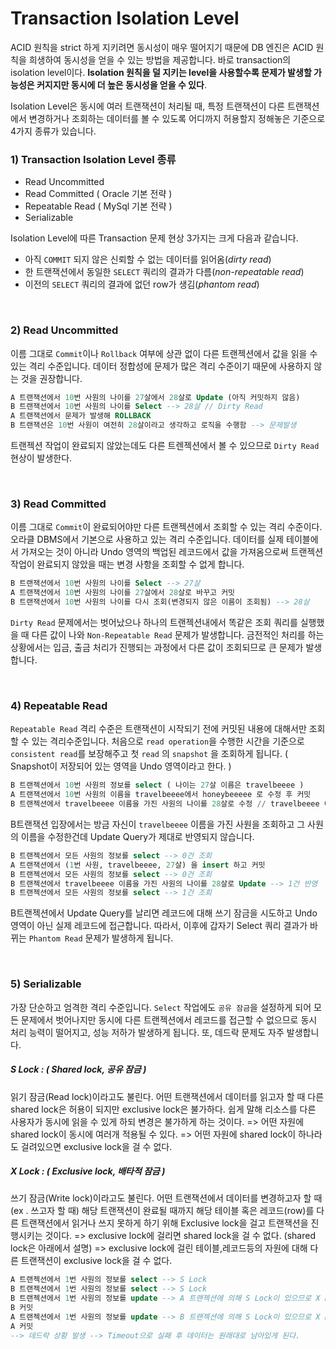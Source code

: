# Transaction Isolation Level

 ACID 원칙을 strict 하게 지키려면 동시성이 매우 떨어지기 때문에 DB 엔진은 ACID 원칙을 희생하여 동시성을 얻을 수 있는 방법을 제공합니다. 바로 transaction의 isolation level이다. **Isolation 원칙을 덜 지키는 level을 사용할수록 문제가 발생할 가능성은 커지지만 동시에 더 높은 동시성을 얻을 수 있다**. 

 Isolation Level은 동시에 여러 트랜잭션이 처리될 때, 특정 트랜잭션이 다른 트랜잭션에서 변경하거나 조회하는 데이터를 볼 수 있도록 어디까지 허용할지 정해놓은 기준으로 4가지 종류가 있습니다.

### 1) Transaction Isolation Level 종류

- Read Uncommitted
- Read Committed ( Oracle 기본 전략 )
- Repeatable Read ( MySql 기본 전략 )
- Serializable

Isolation Level에 따른 Transaction 문제 현상 3가지는 크게 다음과 같습니다.

- 아직 `COMMIT` 되지 않은 신뢰할 수 없는 데이터를 읽어옴(*dirty read*)
- 한 트랜잭션에서 동일한 `SELECT` 쿼리의 결과가 다름(*non-repeatable read*)
- 이전의 `SELECT` 쿼리의 결과에 없던 row가 생김(*phantom read*)

<br>

### 2)  Read Uncommitted

 이름 그대로 `Commit`이나 `Rollback` 여부에 상관 없이 다른 트랜젝션에서 값을 읽을 수 있는 격리 수준입니다. 데이터 정합성에 문제가 많은 격리 수준이기 때문에 사용하지 않는 것을 권장합니다.

```sql
A 트랜잭션에서 10번 사원의 나이를 27살에서 28살로 Update (아직 커밋하지 않음)
B 트랜잭션에서 10번 사원의 나이를 Select --> 28살 // Dirty Read
A 트랜잭션에서 문제가 발생해 ROLLBACK
B 트랜잭션은 10번 사원이 여전히 28살이라고 생각하고 로직을 수행함 --> 문제발생
```

트랜젝션 작업이 완료되지 않았는데도 다른 트렌젝션에서 볼 수 있으므로  `Dirty Read` 현상이 발생한다.

<br>

### 3) Read Committed

 이름 그대로 `Commit`이 완료되어야만 다른 트랜젝션에서 조회할 수 있는 격리 수준이다. 오라클 DBMS에서 기본으로 사용하고 있는 격리 수준입니다. 데이터를 실제 테이블에서 가져오는 것이 아니라 Undo 영역의 백업된 레코드에서 값을 가져옴으로써 트랜젝션 작업이 완료되지 않았을 때는 변경 사항을 조회할 수 없게 합니다.

```sql
B 트랜잭션에서 10번 사원의 나이를 Select --> 27살
A 트랜잭션에서 10번 사원의 나이를 27살에서 28살로 바꾸고 커밋
B 트랜잭션에서 10번 사원의 나이를 다시 조회(변경되지 않은 이름이 조회됨) --> 28살
```

 `Dirty Read` 문제에서는 벗어났으나 하나의 트랜젝션내에서 똑같은 조회 쿼리를 실행했을 때 다른 값이 나와 `Non-Repeatable Read` 문제가 발생합니다. 금전적인 처리를 하는 상황에서는 입금, 출금 처리가 진행되는 과정에서 다른 값이 조회되므로 큰 문제가 발생합니다.

<br>

### 4) Repeatable Read

 `Repeatable Read` 격리 수준은 트랜잭션이 시작되기 전에 커밋된 내용에 대해서만 조회할 수 있는 격리수준입니다. 처음으로 `read operation`을 수행한 시간을 기준으로 `consistent read`를 보장해주고 첫 `read` 의 `snapshot` 을 조회하게 됩니다. ( Snapshot이 저장되어 있는 영역을 Undo 영역이라고 한다. )

```sql
B 트랜젝션에서 10번 사원의 정보를 select ( 나이는 27살 이름은 travelbeeee )
A 트랜잭션에서 10번 사원의 이름을 travelbeeee에서 honeybeeeee 로 수정 후 커밋
B 트랜젝션에서 travelbeeee 이름을 가진 사원의 나이를 28살로 수정 // travelbeeee 이름을 가진 사원이 없으므로 반영되지 않는다.
```

 B트랜잭션 입장에서는 방금 자신이 `travelbeeee` 이름을 가진 사원을 조회하고 그 사원의 이름을 수정한건데 Update Query가 제대로 반영되지 않습니다.

```sql
B 트랜젝션에서 모든 사원의 정보를 select --> 0건 조회
A 트랜잭션에서 (1번 사원, travelbeeee, 27살) 을 insert 하고 커밋
B 트랜젝션에서 모든 사원의 정보를 select --> 0건 조회
B 트랜젝션에서 travelbeeee 이름을 가진 사원의 나이를 28살로 Update --> 1건 반영
B 트랜젝션에서 모든 사원의 정보를 select --> 1건 조회
```

 B트랜젝션에서 Update Query를 날리면 레코드에 대해 쓰기 잠금을 시도하고 Undo 영역이 아닌 실제 레코드에 접근합니다. 따라서, 이후에 갑자기 Select 쿼리 결과가 바뀌는 `Phantom Read` 문제가 발생하게 됩니다.

<br>

### 5) Serializable

 가장 단순하고 엄격한 격리 수준입니다. `Select` 작업에도 `공유 잠금`을 설정하게 되어 모든 문제에서 벗어나지만 동시에 다른 트랜젝션에서 레코드를 접근할 수 없으므로 동시 처리 능력이 떨어지고, 성능 저하가 발생하게 됩니다. 또, 데드락 문제도 자주 발생합니다.

##### S Lock : ( Shared lock, 공유 잠금 )

읽기 잠금(Read lock)이라고도 불린다.
어떤 트랜잭션에서 데이터를 읽고자 할 때 다른 shared lock은 허용이 되지만 exclusive lock은 불가하다.
쉽게 말해 리소스를 다른 사용자가 동시에 읽을 수 있게 하되 변경은 불가하게 하는 것이다.
=> 어떤 자원에 shared lock이 동시에 여러개 적용될 수 있다.
=> 어떤 자원에 shared lock이 하나라도 걸려있으면 exclusive lock을 걸 수 없다.

##### X Lock : ( Exclusive lock, 배타적 잠금 )

쓰기 잠금(Write lock)이라고도 불린다.
어떤 트랜잭션에서 데이터를 변경하고자 할 때(ex . 쓰고자 할 때) 해당 트랜잭션이 완료될 때까지 해당 테이블 혹은 레코드(row)를 다른 트랜잭션에서 읽거나 쓰지 못하게 하기 위해 Exclusive lock을 걸고 트랜잭션을 진행시키는 것이다.
=> exclusive lock에 걸리면 shared lock을 걸 수 없다. (shared lock은 아래에서 설명)
=> exclusive lock에 걸린 테이블,레코드등의 자원에 대해 다른 트랜잭션이 exclusive lock을 걸 수 없다.

```sql
A 트랜젝션에서 1번 사원의 정보를 select --> S Lock
B 트랜젝션에서 1번 사원의 정보를 select --> S Lock
B 트랜젝션에서 1번 사원의 정보를 update --> A 트랜젝션에 의해 S Lock이 있으므로 X Lock 실패 --> Update 실패
B 커밋
A 트랜젝션에서 1번 사원의 정보를 update --> B 트랜젝션에 의해 S Lock이 있으므로 X Lock 실패 --> Update 실패
A 커밋
--> 데드락 상황 발생 --> Timeout으로 실패 후 데이터는 원래대로 남아있게 된다.
```

